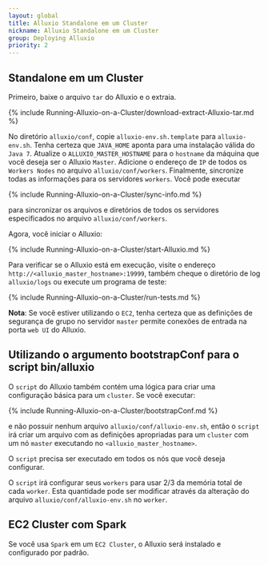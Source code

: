 ```yaml
---
layout: global
title: Alluxio Standalone em um Cluster
nickname: Alluxio Standalone em um Cluster
group: Deploying Alluxio
priority: 2
---
```


## Standalone em um Cluster

Primeiro, baixe o arquivo `tar` do Alluxio e o extraia. 

{% include Running-Alluxio-on-a-Cluster/download-extract-Alluxio-tar.md %}

No diretório `alluxio/conf`, copie `alluxio-env.sh.template` para `alluxio-env.sh`. Tenha certeza 
que `JAVA_HOME` aponta para uma instalação válida do `Java 7`. Atualize o `ALLUXIO_MASTER_HOSTNAME`
para o `hostname` da máquina que você deseja ser o Alluxio `Master`. Adicione o endereço de `IP` de 
todos os `Workers Nodes` no arquivo `alluxio/conf/workers`. Finalmente, sincronize todas as 
informações para os servidores `workers`. Você pode executar

{% include Running-Alluxio-on-a-Cluster/sync-info.md %}

para sincronizar os arquivos e diretórios de todos os servidores especificados no arquivo 
`alluxio/conf/workers`.

Agora, você iniciar o Alluxio:

{% include Running-Alluxio-on-a-Cluster/start-Alluxio.md %}

Para verificar se o Alluxio está em execução, visite o endereço `http://<alluxio_master_hostname>:19999`, 
também cheque o diretório de log `alluxio/logs` ou execute um programa de teste:

{% include Running-Alluxio-on-a-Cluster/run-tests.md %}

**Nota**: Se você estiver utilizando o `EC2`, tenha certeza que as definições de segurança de grupo 
no servidor `master` permite conexões de entrada na porta `web UI` do Alluxio.

## Utilizando o argumento bootstrapConf para o script bin/alluxio

O `script` do Alluxio também contém uma lógica para criar uma configuração básica para um `cluster`. 
Se você executar:

{% include Running-Alluxio-on-a-Cluster/bootstrapConf.md %}

e não possuir nenhum arquivo `alluxio/conf/alluxio-env.sh`, então o `script` irá criar um arquivo com 
as definições apropriadas para um `cluster` com um nó `master` executando no `<alluxio_master_hostname>`.

O `script` precisa ser executado em todos os nós que você deseja configurar.

O `script` irá configurar seus `workers` para usar 2/3 da memória total de cada `worker`. Esta quantidade 
pode ser modificar através da alteração do arquivo `alluxio/conf/alluxio-env.sh` no `worker`.

## EC2 Cluster com Spark

Se você usa `Spark` em um `EC2 Cluster`, o Alluxio será instalado e configurado por padrão.
